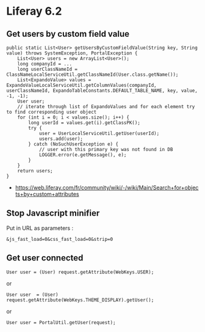 # Liferay 6.2

## Get users by custom field value

	public static List<User> getUsersByCustomFieldValue(String key, String value) throws SystemException, PortalException {
        List<User> users = new ArrayList<User>();
        long companyId = ...
        long userClassNameId = ClassNameLocalServiceUtil.getClassNameId(User.class.getName());
        List<ExpandoValue> values = ExpandoValueLocalServiceUtil.getColumnValues(companyId, userClassNameId, ExpandoTableConstants.DEFAULT_TABLE_NAME, key, value, -1, -1);
        User user;
        // iterate through list of ExpandoValues and for each element try to find corresponding user object
        for (int i = 0; i < values.size(); i++) {
            long userId = values.get(i).getClassPK();
            try {
                user = UserLocalServiceUtil.getUser(userId);
                users.add(user);
            } catch (NoSuchUserException e) {
                // user with this primary key was not found in DB
                LOGGER.error(e.getMessage(), e);
            }
        }
        return users;
    }
    
- https://web.liferay.com/fr/community/wiki/-/wiki/Main/Search+for+objects+by+custom+attributes

## Stop Javascript minifier

Put in URL as parameters :

    &js_fast_load=0&css_fast_load=0&strip=0
    
## Get user connected

    User user = (User) request.getAttribute(WebKeys.USER);
    
or
    
    User user  = (User) request.getAttribute(WebKeys.THEME_DISPLAY).getUser();
    
or

    User user = PortalUtil.getUser(request);